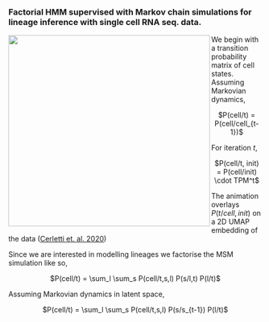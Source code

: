 ### Factorial HMM supervised with Markov chain simulations for lineage inference with single cell RNA seq. data.

<img align="left" 
     src="https://user-images.githubusercontent.com/25486108/208702939-0f2e9339-0d1f-467a-934c-56d5db388f22.gif"
     width="400" height="380">

We begin with a transition probability matrix of cell states. Assuming Markovian dynamics,

<p align=center> $P(cell/t) = P(cell/cell_{t-1})$ </p>

For iteration $t$,

<p align=center> $P(cell/t, init) = P(cell/init) \cdot TPM^t$ </p>

The animation overlays $P(t/cell,init)$ on a 2D UMAP embedding of the data ([Cerletti et. al. 2020](https://www.biorxiv.org/content/10.1101/2020.12.22.423929v1)) 

Since we are interested in modelling lineages we factorise the MSM simulation like so,

<p align=center> $P(cell/t) = \sum_l \sum_s P(cell/t,s,l) P(s/l,t) P(l/t)$ </p>

Assuming Markovian dynamics in latent space,

<p align=center> $P(cell/t) = \sum_l \sum_s P(cell/t,s,l) P(s/s_{t-1}) P(l/t)$ </p>

